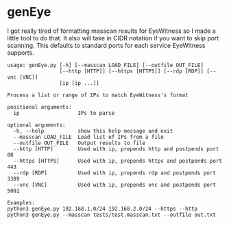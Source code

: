 # genEye

I got really tired of formatting masscan results for EyeWitness so I made a little tool to do that. 
It also will take in CIDR notation if you want to skip port scanning. This defaults to standard ports for each service EyeWitness supports. 

```
usage: genEye.py [-h] [--masscan LOAD_FILE] [--outfile OUT_FILE]
                 [--http [HTTP]] [--https [HTTPS]] [--rdp [RDP]] [--vnc [VNC]]
                 [ip [ip ...]]

Process a list or range of IPs to match EyeWitness's format

positional arguments:
  ip                   IPs to parse

optional arguments:
  -h, --help           show this help message and exit
  --masscan LOAD_FILE  Load list of IPs from a file
  --outfile OUT_FILE   Output results to file
  --http [HTTP]        Used with ip, prepends http and postpends port 80
  --https [HTTPS]      Used with ip, prepends https and postpends port 443
  --rdp [RDP]          Used with ip, prepends rdp and postpends port 3389
  --vnc [VNC]          Used with ip, prepends vnc and postpends port 5001

Examples:
python3 genEye.py 192.168.1.0/24 192.168.2.0/24 --https --http
python3 genEye.py --masscan tests/test.masscan.txt --outfile out.txt

```
